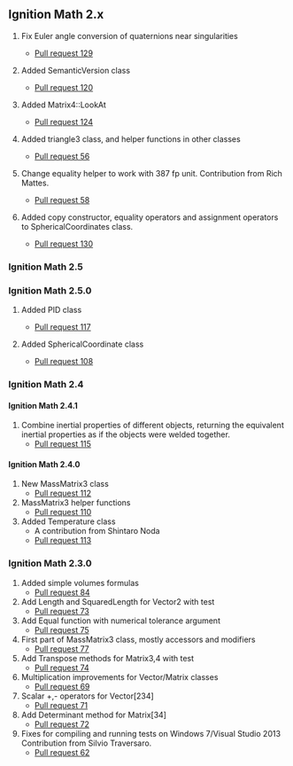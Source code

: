 ## Ignition Math 2.x

1. Fix Euler angle conversion of quaternions near singularities
    * [Pull request 129](https://bitbucket.org/ignitionrobotics/ign-math/pull-request/129)

1. Added SemanticVersion class
    * [Pull request 120](https://bitbucket.org/ignitionrobotics/ign-math/pull-request/120)

1. Added Matrix4<T>::LookAt
    * [Pull request 124](https://bitbucket.org/ignitionrobotics/ign-math/pull-request/124)

1. Added triangle3 class, and helper functions in other classes
    * [Pull request 56](https://bitbucket.org/ignitionrobotics/ign-math/pull-request/56)

1. Change equality helper to work with 387 fp unit.
   Contribution from Rich Mattes.
    * [Pull request 58](https://bitbucket.org/ignitionrobotics/ign-math/pull-request/58)

1. Added copy constructor, equality operators and assignment operators to
    SphericalCoordinates class.
    * [Pull request 130](https://bitbucket.org/ignitionrobotics/ign-math/pull-request/130)

### Ignition Math 2.5

### Ignition Math 2.5.0

1. Added PID class
    * [Pull request 117](https://bitbucket.org/ignitionrobotics/ign-math/pull-request/117)

1. Added SphericalCoordinate class
    * [Pull request 108](https://bitbucket.org/ignitionrobotics/ign-math/pull-request/108)

### Ignition Math 2.4

#### Ignition Math 2.4.1

1. Combine inertial properties of different objects, returning the equivalent
   inertial properties as if the objects were welded together.
    * [Pull request 115](https://bitbucket.org/ignitionrobotics/ign-math/pull-request/115)

#### Ignition Math 2.4.0

1. New MassMatrix3 class
    * [Pull request 112](https://bitbucket.org/ignitionrobotics/ign-math/pull-request/112)
1. MassMatrix3 helper functions
    * [Pull request 110](https://bitbucket.org/ignitionrobotics/ign-math/pull-request/110)
1. Added Temperature class
    * A contribution from Shintaro Noda
    * [Pull request 113](https://bitbucket.org/ignitionrobotics/ign-math/pull-request/113)

### Ignition Math 2.3.0

1. Added simple volumes formulas
    * [Pull request 84](https://bitbucket.org/ignitionrobotics/ign-math/pull-request/84)
1. Add Length and SquaredLength for Vector2 with test
    * [Pull request 73](https://bitbucket.org/ignitionrobotics/ign-math/pull-request/73)
1. Add Equal function with numerical tolerance argument
    * [Pull request 75](https://bitbucket.org/ignitionrobotics/ign-math/pull-request/75)
1. First part of MassMatrix3 class, mostly accessors and modifiers
    * [Pull request 77](https://bitbucket.org/ignitionrobotics/ign-math/pull-request/77)
1. Add Transpose methods for Matrix3,4 with test
    * [Pull request 74](https://bitbucket.org/ignitionrobotics/ign-math/pull-request/74)
1. Multiplication improvements for Vector/Matrix classes
    * [Pull request 69](https://bitbucket.org/ignitionrobotics/ign-math/pull-request/69)
1. Scalar +,- operators for Vector[234]
    * [Pull request 71](https://bitbucket.org/ignitionrobotics/ign-math/pull-request/71)
1. Add Determinant method for Matrix[34]
    * [Pull request 72](https://bitbucket.org/ignitionrobotics/ign-math/pull-requests/72)
1. Fixes for compiling and running tests on Windows 7/Visual Studio 2013
   Contribution from Silvio Traversaro.
    * [Pull request 62](https://bitbucket.org/ignitionrobotics/ign-math/pull-request/62)
